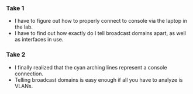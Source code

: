 ### Take 1

- I have to figure out how to properly connect to console via the laptop in the lab.
- I have to find out how exactly do I tell broadcast domains apart, as well as interfaces in use.

### Take 2

- I finally realized that the cyan arching lines represent a console connection.
- Telling broadcast domains is easy enough if all you have to analyze is VLANs.
